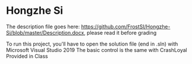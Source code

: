 # Hongzhe Si

The description file goes here: https://github.com/FrostSI/Hongzhe-Si/blob/master/Description.docx, please read it before grading

To run this project, you'll have to open the solution file (end in .sln) with Microsoft Visual Studio 2019
The basic control is the same with CrashLoyal Provided in Class
